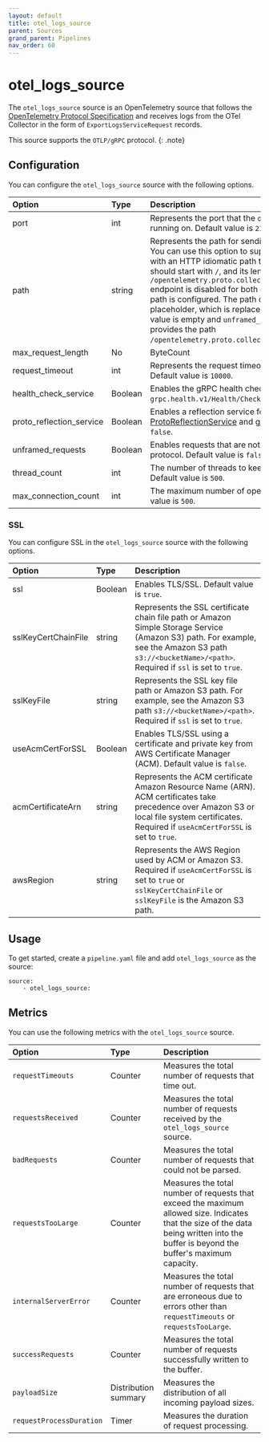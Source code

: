 ```yaml
---
layout: default
title: otel_logs_source 
parent: Sources
grand_parent: Pipelines
nav_order: 60
---
```


# otel_logs_source


The `otel_logs_source` source is an OpenTelemetry source that follows the [OpenTelemetry Protocol Specification](https://github.com/open-telemetry/oteps/blob/master/text/0035-opentelemetry-protocol.md) and receives logs from the OTel Collector in the form of `ExportLogsServiceRequest` records.

This source supports the `OTLP/gRPC` protocol.
{: .note}

## Configuration

You can configure the `otel_logs_source` source with the following options. 

| Option | Type | Description |
| :--- | :--- | :--- |
| port | int | Represents the port that the `otel_logs_source` source is running on. Default value is `21892`. |
| path | string | Represents the path for sending unframed HTTP requests. You can use this option to support an unframed gRPC request with an HTTP idiomatic path to a configurable path. The path should start with `/`, and its length should be at least 1. The `/opentelemetry.proto.collector.logs.v1.LogsService/Export` endpoint is disabled for both gRPC and HTTP requests if the path is configured. The path can contain a `${pipelineName}` placeholder, which is replaced with the pipeline name. If the value is empty and `unframed_requests` is `true`, then the source provides the path `/opentelemetry.proto.collector.logs.v1.LogsService/Export`. |
| max_request_length | No | ByteCount | The maximum number of bytes allowed in the payload of a single gRPC or HTTP request. Default value is `10mb`.
| request_timeout | int | Represents the request timeout duration in milliseconds. Default value is `10000`. |
| health_check_service | Boolean | Enables the gRPC health check service under `grpc.health.v1/Health/Check`. Default value is `false`. |
| proto_reflection_service | Boolean | Enables a reflection service for Protobuf services (see [ProtoReflectionService](https://grpc.github.io/grpc-java/javadoc/io/grpc/protobuf/services/ProtoReflectionService.html) and [gRPC reflection](https://github.com/grpc/grpc-java/blob/master/documentation/server-reflection-tutorial.md)). Default value is `false`. |
| unframed_requests | Boolean | Enables requests that are not framed using the gRPC wire protocol. Default value is `false`. |
| thread_count  | int | The number of threads to keep in the `ScheduledThreadPool`. Default value is `500`. |
| max_connection_count | int | The maximum number of open connections allowed. Default value is `500`. |

### SSL

You can configure SSL in the `otel_logs_source` source with the following options.

| Option | Type | Description |
| :--- | :--- | :--- |
| ssl | Boolean | Enables TLS/SSL. Default value is `true`. |
| sslKeyCertChainFile | string | Represents the SSL certificate chain file path or Amazon Simple Storage Service (Amazon S3) path. For example, see the Amazon S3 path `s3://<bucketName>/<path>`. Required if `ssl` is set to `true`.  |
| sslKeyFile | string | Represents the SSL key file path or Amazon S3 path. For example, see the Amazon S3 path `s3://<bucketName>/<path>`. Required if `ssl` is set to `true`.  |
| useAcmCertForSSL | Boolean | Enables TLS/SSL using a certificate and private key from AWS Certificate Manager (ACM). Default value is `false`. |
| acmCertificateArn | string | Represents the ACM certificate Amazon Resource Name (ARN). ACM certificates take precedence over Amazon S3 or local file system certificates. Required if `useAcmCertForSSL` is set to `true`. |
| awsRegion | string | Represents the AWS Region used by ACM or Amazon S3. Required if `useAcmCertForSSL` is set to `true` or `sslKeyCertChainFile` or `sslKeyFile` is the Amazon S3 path. |

## Usage

To get started, create a `pipeline.yaml` file and add `otel_logs_source` as the source:

```
source:
    - otel_logs_source:
```

## Metrics

You can use the following metrics with the `otel_logs_source` source.

| Option | Type | Description |
| :--- | :--- | :--- | 
| `requestTimeouts` | Counter | Measures the total number of requests that time out. | 
| `requestsReceived` | Counter | Measures the total number of requests received by the `otel_logs_source` source. |
| `badRequests` | Counter | Measures the total number of requests that could not be parsed. |
| `requestsTooLarge` | Counter | Measures the total number of requests that exceed the maximum allowed size. Indicates that the size of the data being written into the buffer is beyond the buffer's maximum capacity. |
| `internalServerError` | Counter | Measures the total number of requests that are erroneous due to errors other than `requestTimeouts` or `requestsTooLarge`. |
| `successRequests` | Counter | Measures the total number of requests successfully written to the buffer. |
| `payloadSize` | Distribution summary | Measures the distribution of all incoming payload sizes. |
| `requestProcessDuration` | Timer | Measures the duration of request processing. |